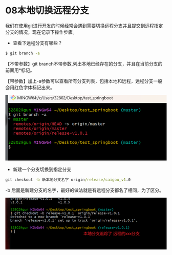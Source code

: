 # 08本地切换远程分支

我们在使用git进行开发的时候经常会遇到需要切换远程分支并且提交到远程指定分支的情况，现在记录下操作步骤。

- 查看下远程分支有哪些？

```cmd
$ git branch -a
```

【不带参数】git branch不带参数,列出本地已经存在的分支，并且在当前分支的前面用*标记。

【带参数】加上-a参数可以查看所有分支列表，包括本地和远程，远程分支一般会用红色字体标记出来。

![image-20230901194930012](08本地切换远程分支.assets/image-20230901194930012.png)

- 新建一个分支切换到指定分支

```cmd
git checkout -b 新本地分支名字 origin/release/caigou_v1.0
```

-b 后面是新建分支的名字，最好的做法就是有远程分支都名了相同，为了区分。

![image-20230901195259769](08本地切换远程分支.assets/image-20230901195259769.png)